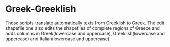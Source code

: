# Greek-Greeklish

Those scripts translate automatically texts from Greeklish to Greek. The edit shapefile one also edits the shapefiles of complete regions 
of Greece and adds columns in Greek(lowercase and uppercase), Greeklish(lowercase and uppercase) and Italian(lowercase and uppercase).

